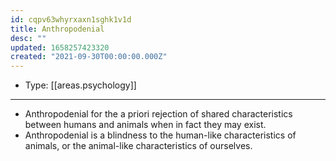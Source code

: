 ```yaml
---
id: cqpv63whyrxaxn1sghk1v1d
title: Anthropodenial
desc: ""
updated: 1658257423320
created: "2021-09-30T00:00:00.000Z"
---
```


- Type: [[areas.psychology]]

---

- Anthropodenial for the a priori rejection of shared characteristics between humans and animals when in fact they may exist.
- Anthropodenial is a blindness to the human-like characteristics of animals, or the animal-like characteristics of ourselves.
